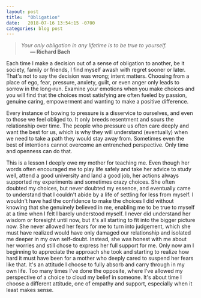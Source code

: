```yaml
---
layout: post
title:  "Obligation"
date:   2018-07-16 13:54:15 -0700
categories: blog post
---
```


>*Your only obligation in any lifetime is to be true to yourself.* 
 <br>&nbsp;&nbsp;&nbsp;&nbsp;&nbsp;&nbsp;__&mdash; Richard Bach__ 

Each time I make a decision out of a sense of obligation to another, be it society, family or friends, I find myself awash with regret sooner or later. That's not to say the decision was wrong; intent matters. Choosing from a place of ego, fear, pressure, anxiety, guilt, or even anger only leads to sorrow in the long-run. Examine your emotions when you make choices and you will find that the choices most satisfying are often fueled by passion, genuine caring, empowerment and wanting to make a positive difference. 

Every instance of bowing to pressure is a disservice to ourselves, and even to those we feel obliged to. It only breeds resentment and sours the relationship over time. The people who pressure us often care deeply and want the best for us, which is why they will understand (eventually) when we need to take a path they would stay away from. Sometimes even the best of intentions cannot overcome an entrenched perspective. Only time and openness can do that. 

This is a lesson I deeply owe my mother for teaching me. Even though her words often encouraged me to play life safely and take her advice to study well, attend a good university and land a good job, her actions always supported my experiments and sometimes crazy choices. She often doubted my choices, but never doubted my essence, and eventually came to understand that I couldn't abide by a life of settling for less from myself. I wouldn't have had the confidence to make the choices I did without knowing that she genuinely believed in me, enabling me to be true to myself at a time when I felt I barely understood myself. I never did understand her wisdom or foresight until now, but it's all starting to fit into the bigger picture now. She never allowed her fears for me to turn into judgement, which she must have realized would have only damaged our relationship and isolated me deeper in my own self-doubt. Instead, she was honest with me about her worries and still chose to express her full support for me. Only now am I beginning to appreciate the approach she took and starting to realize how hard it must have been for a mother who deeply cared to suspend her fears like that. It's an attitude I choose to fully absorb and carry through in my own life. Too many times I've done the opposite, where I've allowed my perspective of a choice to cloud my belief in someone. It's about time I choose a different attitude, one of empathy and support, especially when it least makes sense. 







